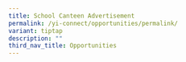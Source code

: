 ```yaml
---
title: School Canteen Advertisement
permalink: /yi-connect/opportunities/permalink/
variant: tiptap
description: ""
third_nav_title: Opportunities
---
```

